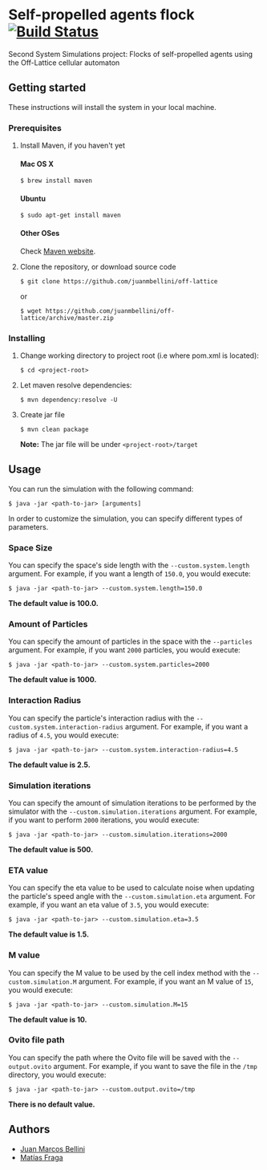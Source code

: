 # Self-propelled agents flock [![Build Status](https://travis-ci.org/juanmbellini/off-lattice.svg?branch=master)](https://travis-ci.org/juanmbellini/off-lattice)

Second System Simulations project: Flocks of self-propelled agents using the Off-Lattice cellular automaton

## Getting started

These instructions will install the system in your local machine.

### Prerequisites

1. Install Maven, if you haven't yet
    #### Mac OS X

    ```
    $ brew install maven
    ```

    #### Ubuntu

    ```
    $ sudo apt-get install maven
    ```

    #### Other OSes
    Check [Maven website](https://maven.apache.org/install.html).

2. Clone the repository, or download source code

	```
	$ git clone https://github.com/juanmbellini/off-lattice
	```
	or
	
	```
	$ wget https://github.com/juanmbellini/off-lattice/archive/master.zip
	```

### Installing

1. Change working directory to project root (i.e where pom.xml is located):

    ```
    $ cd <project-root>
    ```

2. Let maven resolve dependencies:

    ```
    $ mvn dependency:resolve -U
    ```

3. Create jar file

    ```
    $ mvn clean package
    ```
    **Note:** The jar file will be under ``` <project-root>/target ```


## Usage

You can run the simulation with the following command:

```
$ java -jar <path-to-jar> [arguments]
```

In order to customize the simulation, you can specify different types of parameters.

### Space Size
You can specify the space's side length with the ```--custom.system.length``` argument.
For example, if you want a length of ```150.0```, you would execute:

```
$ java -jar <path-to-jar> --custom.system.length=150.0
```
**The default value is 100.0.**

### Amount of Particles
You can specify the amount of particles in the space with the ```--particles``` argument.
For example, if you want ```2000``` particles, you would execute:

```
$ java -jar <path-to-jar> --custom.system.particles=2000
```

**The default value is 1000.**

### Interaction Radius
You can specify the particle's interaction radius with the ```--custom.system.interaction-radius``` argument.
For example, if you want a radius of ```4.5```, you would execute:

```
$ java -jar <path-to-jar> --custom.system.interaction-radius=4.5
```

**The default value is 2.5.**

### Simulation iterations
You can specify the amount of simulation iterations to be performed by the simulator with the ```--custom.simulation.iterations``` argument.
For example, if you want to perform ```2000``` iterations, you would execute:

```
$ java -jar <path-to-jar> --custom.simulation.iterations=2000
```

**The default value is 500.**

### ETA value
You can specify the eta value to be used to calculate noise when updating the particle's speed angle with the ```--custom.simulation.eta``` argument.
For example, if you want an eta value of ```3.5```, you would execute:

```
$ java -jar <path-to-jar> --custom.simulation.eta=3.5
```

**The default value is 1.5.**

### M value
You can specify the M value to be used by the cell index method with the ```--custom.simulation.M``` argument.
For example, if you want an M value of ```15```, you would execute:

```
$ java -jar <path-to-jar> --custom.simulation.M=15
```

**The default value is 10.**

### Ovito file path
You can specify the path where the Ovito file will be saved with the ```--output.ovito``` argument.
For example, if you want to save the file in the ```/tmp``` directory, you would execute:

```
$ java -jar <path-to-jar> --custom.output.ovito=/tmp
```

**There is no default value.**

## Authors

- [Juan Marcos Bellini](https://github.com/juanmbellini)
- [Matías Fraga](https://github.com/matifraga)
 